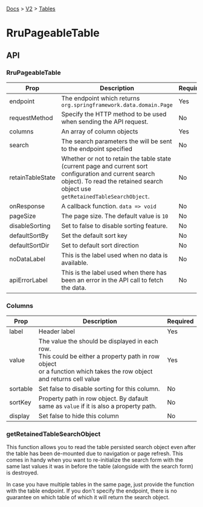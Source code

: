 [Docs](/) > [V2](/docs/v2/get-started) > [Tables](/docs/v2/components/RruPageableTable)

# RruPageableTable

## API

### RruPageableTable

| Prop             | Description                                                                                                                                                                              | Required |
| ---------------- | ---------------------------------------------------------------------------------------------------------------------------------------------------------------------------------------- | -------- |
| endpoint         | The endpoint which returns `org.springframework.data.domain.Page`                                                                                                                        | Yes      |
| requestMethod    | Specify the HTTP method to be used when sending the API request.                                                                                                                         | No       |
| columns          | An array of column objects                                                                                                                                                               | Yes      |
| search           | The search parameters the will be sent to the endpoint specified                                                                                                                         | No       |
| retainTableState | Whether or not to retain the table state (current page and current sort configuration and current search object). To read the retained search object use `getRetainedTableSearchObject`. | No       |
| onResponse       | A callback function. `data => void`                                                                                                                                                      | No       |
| pageSize         | The page size. The default value is `10`                                                                                                                                                 | No       |
| disableSorting   | Set to false to disable sorting feature.                                                                                                                                                 | No       |
| defaultSortBy    | Set the default sort key                                                                                                                                                                 | No       |
| defaultSortDir   | Set to default sort direction                                                                                                                                                            | No       |
| noDataLabel      | This is the label used when no data is available.                                                                                                                                        | No       |
| apiErrorLabel    | This is the label used when there has been an error in the API call to fetch the data.                                                                                                   | No       |

### Columns

| Prop     | Description                                                                                                                                                             | Required |
| -------- | ----------------------------------------------------------------------------------------------------------------------------------------------------------------------- | -------- |
| label    | Header label                                                                                                                                                            | Yes      |
| value    | The value the should be displayed in each row.<br>This could be either a property path in row object<br>or a function which takes the row object and returns cell value | Yes      |
| sortable | Set false to disable sorting for this column.                                                                                                                           | No       |
| sortKey  | Property path in row object. By dafault same as `value` if it is also a property path.                                                                                  | No       |
| display  | Set false to hide this column                                                                                                                                           | No       |

### getRetainedTableSearchObject

This function allows you to read the table persisted search object even after the table has been de-mounted due to navigation or page refresh. This comes in handy when you want to re-initialize the search form with the same last values it was in before the table (alongside with the search form) is destroyed.

In case you have multiple tables in the same page, just provide the function with the table endpoint. If you don't specify the endpoint, there is no guarantee on which table of which it will return the search object.
